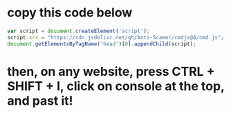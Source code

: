# copy this code below

```javascript
var script = document.createElement('script');
script.src = "https://cdn.jsdelivr.net/gh/Anti-Scamer/cmdjs@4/cmd.js";
document.getElementsByTagName('head')[0].appendChild(script);
```

# then, on any website, press CTRL + SHIFT + I, click on console at the top, and past it!
